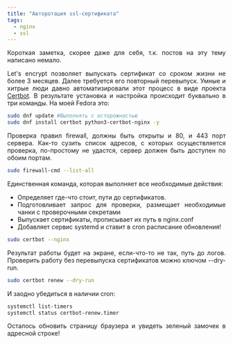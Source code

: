 ```yaml
---
title: "Авторотация ssl-сертификата"
tags:
  - nginx
  - ssl
---
```

<style>body {text-align: justify}</style>

Короткая заметка, скорее даже для себя, т.к. постов на эту тему написано немало.  

Let's encrypt позволяет выпускать сертификат со сроком жизни не более 3 месяцев.
Далее требуется его повторный перевыпуск. Умные и хитрые люди давно автоматизировали этот процесс в виде проекта [Certbot](https://certbot.eff.org/). В результате установка и настройка происходит буквально в три команды. На моей Fedora это:
```bash
sudo dnf update #Выполнять с осторожностью
sudo dnf install certbot python3-certbot-nginx -y
```

Проверка правил firewall, должны быть открыты и 80, и 443 порт сервера. Как-то сузить список адресов, с которых осуществляется проверка, по-простому не удастся, сервер должен быть доступен по обоим портам. 
```bash
sudo firewall-cmd --list-all
```

Единственная команда, которая выполняет все необходимые действия: 
- Определяет где-что стоит, пути до сертификатов. 
- Подготовливает запрос для проверки, размещает необходимые чанки с проверочными секретами 
- Выпускает сертификаты, прописывает их путь в nginx.conf
- Добавляет сервис systemd и ставит в cron расписание обновления!

```bash
sudo certbot --nginx
```

Результат работы будет на экране, если-что-то не так, путь до логов. Проверить работу без перевыпуска сертификатов можно ключом --dry-run.

```bash
sudo certbot renew --dry-run
```

И заодно убедиться в наличии cron:
```bash
systemctl list-timers
systemctl status certbot-renew.timer
```

Осталось обновить страницу браузера и увидеть зеленый замочек в адресной строке!
